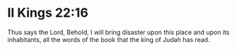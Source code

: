 # II Kings 22:16

Thus says the Lord, Behold, I will bring disaster upon this place and upon its inhabitants, all the words of the book that the king of Judah has read.
